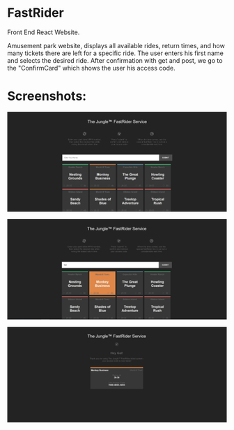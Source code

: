 # FastRider

Front End React Website.

Amusement park website, displays all available rides, return times, and how many tickets there are left for a specific ride.
The user enters his first name and selects the desired ride.
After confirmation with get and post, we go to the "ConfirmCard" which shows the user his access code.

# Screenshots:

![](images/01.png)

![](images/02.png)

![](images/03.png)
